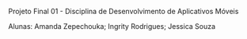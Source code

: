 Projeto Final 01 - Disciplina de Desenvolvimento de Aplicativos Móveis

Alunas:
Amanda Zepechouka;
Ingrity Rodrigues;
Jessica Souza
